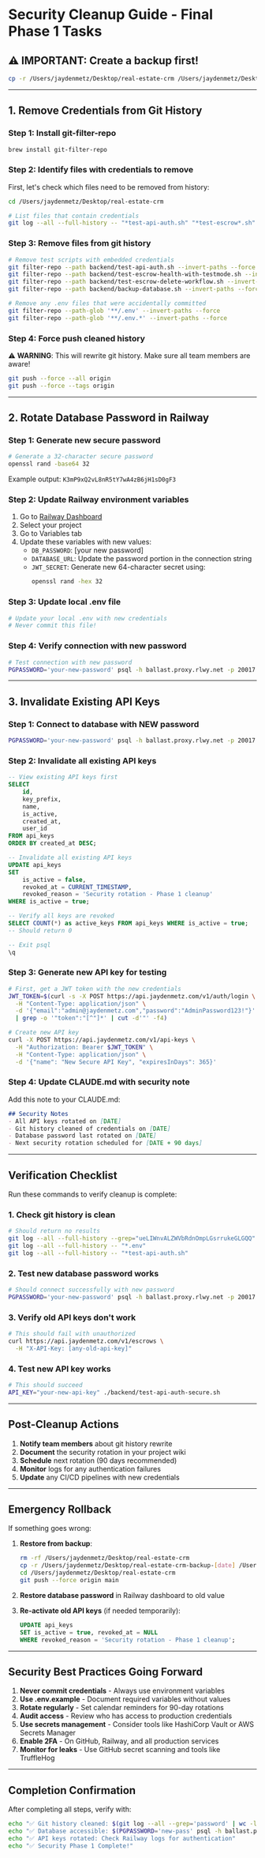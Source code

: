 # Security Cleanup Guide - Final Phase 1 Tasks

## ⚠️ IMPORTANT: Create a backup first!
```bash
cp -r /Users/jaydenmetz/Desktop/real-estate-crm /Users/jaydenmetz/Desktop/real-estate-crm-backup-$(date +%Y%m%d)
```

---

## 1. Remove Credentials from Git History

### Step 1: Install git-filter-repo
```bash
brew install git-filter-repo
```

### Step 2: Identify files with credentials to remove
First, let's check which files need to be removed from history:
```bash
cd /Users/jaydenmetz/Desktop/real-estate-crm

# List files that contain credentials
git log --all --full-history -- "*test-api-auth.sh" "*test-escrow*.sh" "*.env" "*backup*.sh" | head -20
```

### Step 3: Remove files from git history
```bash
# Remove test scripts with embedded credentials
git filter-repo --path backend/test-api-auth.sh --invert-paths --force
git filter-repo --path backend/test-escrow-health-with-testmode.sh --invert-paths --force
git filter-repo --path backend/test-escrow-delete-workflow.sh --invert-paths --force
git filter-repo --path backend/backup-database.sh --invert-paths --force

# Remove any .env files that were accidentally committed
git filter-repo --path-glob '**/.env' --invert-paths --force
git filter-repo --path-glob '**/.env.*' --invert-paths --force
```

### Step 4: Force push cleaned history
⚠️ **WARNING**: This will rewrite git history. Make sure all team members are aware!
```bash
git push --force --all origin
git push --force --tags origin
```

---

## 2. Rotate Database Password in Railway

### Step 1: Generate new secure password
```bash
# Generate a 32-character secure password
openssl rand -base64 32
```
Example output: `K3mP9xQ2vL8nR5tY7wA4zB6jH1sD0gF3`

### Step 2: Update Railway environment variables
1. Go to [Railway Dashboard](https://railway.app/dashboard)
2. Select your project
3. Go to Variables tab
4. Update these variables with new values:
   - `DB_PASSWORD`: [your new password]
   - `DATABASE_URL`: Update the password portion in the connection string
   - `JWT_SECRET`: Generate new 64-character secret using:
     ```bash
     openssl rand -hex 32
     ```

### Step 3: Update local .env file
```bash
# Update your local .env with new credentials
# Never commit this file!
```

### Step 4: Verify connection with new password
```bash
# Test connection with new password
PGPASSWORD='your-new-password' psql -h ballast.proxy.rlwy.net -p 20017 -U postgres -d railway -c "SELECT 1;"
```

---

## 3. Invalidate Existing API Keys

### Step 1: Connect to database with NEW password
```bash
PGPASSWORD='your-new-password' psql -h ballast.proxy.rlwy.net -p 20017 -U postgres -d railway
```

### Step 2: Invalidate all existing API keys
```sql
-- View existing API keys first
SELECT
    id,
    key_prefix,
    name,
    is_active,
    created_at,
    user_id
FROM api_keys
ORDER BY created_at DESC;

-- Invalidate all existing API keys
UPDATE api_keys
SET
    is_active = false,
    revoked_at = CURRENT_TIMESTAMP,
    revoked_reason = 'Security rotation - Phase 1 cleanup'
WHERE is_active = true;

-- Verify all keys are revoked
SELECT COUNT(*) as active_keys FROM api_keys WHERE is_active = true;
-- Should return 0

-- Exit psql
\q
```

### Step 3: Generate new API key for testing
```bash
# First, get a JWT token with the new credentials
JWT_TOKEN=$(curl -s -X POST https://api.jaydenmetz.com/v1/auth/login \
  -H "Content-Type: application/json" \
  -d '{"email":"admin@jaydenmetz.com","password":"AdminPassword123!"}' \
  | grep -o '"token":"[^"]*' | cut -d'"' -f4)

# Create new API key
curl -X POST https://api.jaydenmetz.com/v1/api-keys \
  -H "Authorization: Bearer $JWT_TOKEN" \
  -H "Content-Type: application/json" \
  -d '{"name": "New Secure API Key", "expiresInDays": 365}'
```

### Step 4: Update CLAUDE.md with security note
Add this note to your CLAUDE.md:
```markdown
## Security Notes
- All API keys rotated on [DATE]
- Git history cleaned of credentials on [DATE]
- Database password last rotated on [DATE]
- Next security rotation scheduled for [DATE + 90 days]
```

---

## Verification Checklist

Run these commands to verify cleanup is complete:

### 1. Check git history is clean
```bash
# Should return no results
git log --all --full-history --grep="ueLIWnvALZWVbRdnOmpLGsrrukeGLGQQ"
git log --all --full-history -- "*.env"
git log --all --full-history -- "*test-api-auth.sh"
```

### 2. Test new database password works
```bash
# Should connect successfully with new password
PGPASSWORD='your-new-password' psql -h ballast.proxy.rlwy.net -p 20017 -U postgres -d railway -c "SELECT version();"
```

### 3. Verify old API keys don't work
```bash
# This should fail with unauthorized
curl https://api.jaydenmetz.com/v1/escrows \
  -H "X-API-Key: [any-old-api-key]"
```

### 4. Test new API key works
```bash
# This should succeed
API_KEY="your-new-api-key" ./backend/test-api-auth-secure.sh
```

---

## Post-Cleanup Actions

1. **Notify team members** about git history rewrite
2. **Document** the security rotation in your project wiki
3. **Schedule** next rotation (90 days recommended)
4. **Monitor** logs for any authentication failures
5. **Update** any CI/CD pipelines with new credentials

---

## Emergency Rollback

If something goes wrong:

1. **Restore from backup**:
   ```bash
   rm -rf /Users/jaydenmetz/Desktop/real-estate-crm
   cp -r /Users/jaydenmetz/Desktop/real-estate-crm-backup-[date] /Users/jaydenmetz/Desktop/real-estate-crm
   cd /Users/jaydenmetz/Desktop/real-estate-crm
   git push --force origin main
   ```

2. **Restore database password** in Railway dashboard to old value

3. **Re-activate old API keys** (if needed temporarily):
   ```sql
   UPDATE api_keys
   SET is_active = true, revoked_at = NULL
   WHERE revoked_reason = 'Security rotation - Phase 1 cleanup';
   ```

---

## Security Best Practices Going Forward

1. **Never commit credentials** - Always use environment variables
2. **Use .env.example** - Document required variables without values
3. **Rotate regularly** - Set calendar reminders for 90-day rotations
4. **Audit access** - Review who has access to production credentials
5. **Use secrets management** - Consider tools like HashiCorp Vault or AWS Secrets Manager
6. **Enable 2FA** - On GitHub, Railway, and all production services
7. **Monitor for leaks** - Use GitHub secret scanning and tools like TruffleHog

---

## Completion Confirmation

After completing all steps, verify with:
```bash
echo "✅ Git history cleaned: $(git log --all --grep='password' | wc -l) password references"
echo "✅ Database accessible: $(PGPASSWORD='new-pass' psql -h ballast.proxy.rlwy.net -p 20017 -U postgres -d railway -c 'SELECT 1' 2>&1 | grep -c '1 row')"
echo "✅ API keys rotated: Check Railway logs for authentication"
echo "✅ Security Phase 1 Complete!"
```